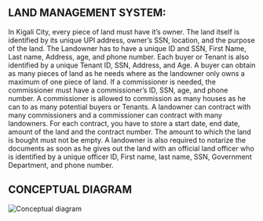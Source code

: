 
## LAND MANAGEMENT SYSTEM:
In Kigali City, every piece of land must have it’s owner. The land itself is identified by its unique UPI address, owner’s SSN, location, and the purpose of the land. The Landowner has to have a unique ID and SSN, First Name, Last name, Address, age, and phone number. Each buyer or Tenant is also identified by a unique Tenant ID, SSN, Address, and Age. A buyer can obtain as many pieces of land as he needs where as the landowner only owns a maximum of one piece of land. If a commissioner is needed, the commissioner must have a commissioner’s ID, SSN, age, and phone number. A commissioner is allowed to commission as many houses as he can to as many potential buyers or Tenants. A landowner can contract with many commissioners and a commissioner can contract with many landowners. For each contract, you have to store a start date, end date, amount of the land and the contract number. The amount to which the land is bought must not be empty. A landowner is also required to notarize the documents as soon as he gives out the land with an official land officer who is identified by a unique officer ID, First name, last name, SSN, Government Department, and phone number.

## CONCEPTUAL DIAGRAM
![Conceptual diagram](https://github.com/user-attachments/assets/200c5aca-e0f0-479c-933c-e23cbdbb51ab)
